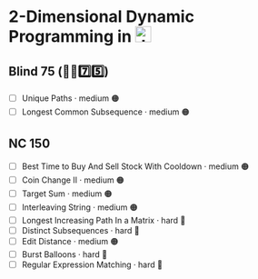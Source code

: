 # 2-Dimensional Dynamic Programming in <img src="https://upload.wikimedia.org/wikipedia/commons/thumb/6/6a/JavaScript-logo.png/768px-JavaScript-logo.png" alt="JavaScript Logo" style="height: 1em; width: auto;">

## Blind 75 (🧑‍🦯7️⃣5️⃣)
- [ ] Unique Paths · medium 🟠
- [ ] Longest Common Subsequence · medium 🟠

## NC 150
- [ ] Best Time to Buy And Sell Stock With Cooldown · medium 🟠
- [ ] Coin Change II · medium 🟠
- [ ] Target Sum · medium 🟠
- [ ] Interleaving String · medium 🟠
- [ ] Longest Increasing Path In a Matrix · hard 🔴
- [ ] Distinct Subsequences · hard 🔴
- [ ] Edit Distance · medium 🟠
- [ ] Burst Balloons · hard 🔴
- [ ] Regular Expression Matching · hard 🔴